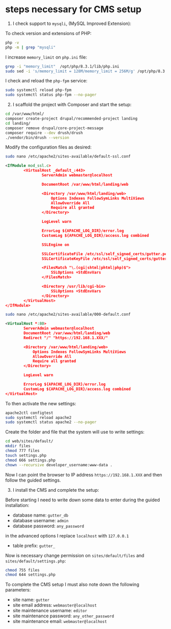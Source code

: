 # steps necessary for CMS setup

1. I check support to `mysqli`, (MySQL Improved Extension):

To check version and extensions of PHP:

```bash
php -v
php -m | grep "mysqli"
```

I increase `memory_limit` on `php.ini` file:

```bash
grep -i "memory_limit"  /opt/php/8.3.1/lib/php.ini
sudo sed -i 's/memory_limit = 128M/memory_limit = 256M/g' /opt/php/8.3.1/lib/php.ini
```

I check and reload the `php-fpm` service:

```bash
sudo systemctl reload php-fpm
sudo systemctl status php-fpm --no-pager
```

2. I scaffold the project with Composer and start the setup:

```bash
cd /var/www/html/
composer create-project drupal/recommended-project landing
cd landing/
composer remove drupal/core-project-message
composer require --dev drush/drush
./vendor/bin/drush --version
```

Modify the configuration files as desired:

```bash
sudo nano /etc/apache2/sites-available/default-ssl.conf
```

```xml
<IfModule mod_ssl.c>
        <VirtualHost _default_:443>
                ServerAdmin webmaster@localhost

                DocumentRoot /var/www/html/landing/web

                <Directory /var/www/html/landing/web>
                    Options Indexes FollowSymLinks MultiViews
                    AllowOverride All
                    Require all granted
                </Directory>

                LogLevel warn

                ErrorLog ${APACHE_LOG_DIR}/error.log
                CustomLog ${APACHE_LOG_DIR}/access.log combined

                SSLEngine on

                SSLCertificateFile /etc/ssl/self_signed_certs/gutter.pem
                SSLCertificateKeyFile /etc/ssl/self_signed_certs/gutter.key

                <FilesMatch "\.(cgi|shtml|phtml|php)$">
                    SSLOptions +StdEnvVars
                </FilesMatch>

                <Directory /usr/lib/cgi-bin>
                    SSLOptions +StdEnvVars
                </Directory>
        </VirtualHost>
</IfModule>
```

```bash
sudo nano /etc/apache2/sites-available/000-default.conf
```

```xml
<VirtualHost *:80>
        ServerAdmin webmaster@localhost
        DocumentRoot /var/www/html/landing/web
        Redirect "/" "https://192.168.1.XXX/"

        <Directory /var/www/html/landing/web>
            Options Indexes FollowSymLinks MultiViews
            AllowOverride All
            Require all granted
        </Directory>

        LogLevel warn

        ErrorLog ${APACHE_LOG_DIR}/error.log
        CustomLog ${APACHE_LOG_DIR}/access.log combined
</VirtualHost>
```

To then activate the new settings:

```bash
apache2ctl configtest
sudo systemctl reload apache2
sudo systemctl status apache2 --no-pager
```

Create the folder and file that the system will use to write settings:

```bash
cd web/sites/default/
mkdir files
chmod 777 files
touch settings.php
chmod 666 settings.php
chown --recursive developer_username:www-data .
```

Now I can point the browser to IP address `https://192.168.1.XXX` and then follow the guided settings.

3. I install the CMS and complete the setup:

Before starting I need to write down some data to enter during the guided installation:

* database name: `gutter_db`
* database username: `admin`
* database password: `any_password`

in the advanced options I replace `localhost` with `127.0.0.1`

* table prefix: `gutter_`

Now is necessary change permission on `sites/default/files` and `sites/default/settings.php`:

```bash
chmod 755 files
chmod 644 settings.php
```

To complete the CMS setup I must also note down the following parameters:

* site name: `gutter`
* site email address: `webmaster@localhost`
* site maintenance username: `editor`
* site maintenance password: `any_other_password`
* site maintenance email: `webmaster@localhost`
